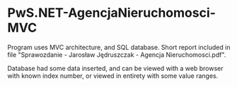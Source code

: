 # PwS.NET-AgencjaNieruchomosci-MVC

Program uses MVC architecture, and SQL database. Short report included in file "Sprawozdanie - Jarosław Jędruszczak - Agencja Nieruchomosci.pdf".

Database had some data inserted, and can be viewed with a web browser with known index number, or viewed in entirety with some value ranges.
